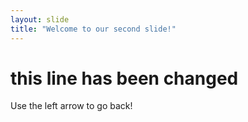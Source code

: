 ```yaml
---
layout: slide
title: "Welcome to our second slide!"
---
```

# this line has been changed
Use the left arrow to go back!
